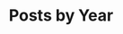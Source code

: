---
title: "Posts by Year"
layout: posts
permalink: /year-archive/
sitemap: true
author_profile: true
header:
  image: /assets/images/banner_02.png
---